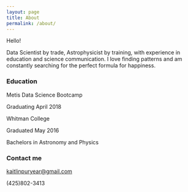 ```yaml
---
layout: page
title: About
permalink: /about/
---
```


Hello! 

Data Scientist by trade, Astrophysicist by training, with experience in education and science communication. I love finding patterns and am constantly searching for the perfect formula for happiness. 

### Education

Metis Data Science Bootcamp

Graduating April 2018


Whitman College

Graduated May 2016

Bachelors in Astronomy and Physics

### Contact me

[kaitlinpuryear@gmail.com](mailto:kaitlinpuryear@gmail.com)

(425)802-3413
